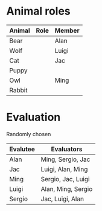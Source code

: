 # Animal roles

| Animal | Role | Member |
| ------ | ---- | ------ |
| Bear   |      | Alan   |
| Wolf   |      | Luigi  |
| Cat    |      | Jac    |
| Puppy  |      |        |
| Owl    |      | Ming   |
| Rabbit |      |        |


# Evaluation
Randomly chosen

| Evalutee | Evaluators         |
| -------- | ------------------ |
| Alan     | Ming, Sergio, Jac  |
| Jac      | Luigi, Alan, Ming  |
| Ming     | Sergio, Jac, Luigi |
| Luigi    | Alan, Ming, Sergio |
| Sergio   | Jac, Luigi, Alan   |

